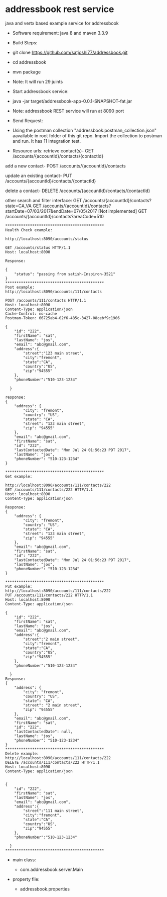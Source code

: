 # addressbook rest service
java and vertx based example service for addressbook

* Software requirement: java 8 and maven 3.3.9

* Build Steps:
 * git clone https://github.com/satjoshi77/addressbook.git
 * cd addressbook
 * mvn package
 * Note: It will run 29 juints
* Start addressbook service:
 * java -jar target/addressbook-app-0.0.1-SNAPSHOT-fat.jar
 * Note: addressbook  REST service will run at 8090 port
* Send Request:
* Using the postman collection "addressbook.postman_collection.json" aavailable in root folder of this git repo.  Import the collection to postman and run. It has 11 integration test.

* Resource urls:
retrieve contact(s)- 
GET /accounts/{accountId}/contacts/{contactId}

add a new contact-
POST /accounts/{accountId}/contacts

update an existing contact-
PUT /accounts/{accountId}/contacts/{contactId}

delete a contact-
DELETE /accounts/{accountId}/contacts/{contactId}

other search and filter interface:
GET /accounts/{accountId}/contacts?state=CA,VA
GET /accounts/{accountId}/contacts?startDate=07/03/2017&endDate=07/05/2017 [Not implemented]
GET /accounts/{accountId}/contacts?areaCode=510

```
********************************************
Health Check example:

http://localhost:8090/accounts/status

GET /accounts/status HTTP/1.1
Host: localhost:8090

Response:

{
    "status": "passing from satish-Inspiron-3521"
}
********************************************
Post example:
http://localhost:8090/accounts/111/contacts

POST /accounts/111/contacts HTTP/1.1
Host: localhost:8090
Content-Type: application/json
Cache-Control: no-cache
Postman-Token: 66725ab4-02f6-485c-3427-08cebf9c1906

{
    "id": "222",
    "firstName": "sat",
    "lastName": "jos",
    "email": "abc@gmail.com",
	"address":{
		"street":"123 main street",
		"city":"fremont",
		"state":"CA",
		"country":"US",
		"zip":"94555"
	},
	"phoneNumber":"510-123-1234"

  }

response:
{
    "address": {
        "city": "fremont",
        "country": "US",
        "state": "CA",
        "street": "123 main street",
        "zip": "94555"
    },
    "email": "abc@gmail.com",
    "firstName": "sat",
    "id": "222",
    "lastContactedDate": "Mon Jul 24 01:56:23 PDT 2017",
    "lastName": "jos",
    "phoneNumber": "510-123-1234"
}

********************************************
Get example:

http://localhost:8090/accounts/111/contacts/222
GET /accounts/111/contacts/222 HTTP/1.1
Host: localhost:8090
Content-Type: application/json

Response:
{
    "address": {
        "city": "fremont",
        "country": "US",
        "state": "CA",
        "street": "123 main street",
        "zip": "94555"
    },
    "email": "abc@gmail.com",
    "firstName": "sat",
    "id": "222",
    "lastContactedDate": "Mon Jul 24 01:56:23 PDT 2017",
    "lastName": "jos",
    "phoneNumber": "510-123-1234"
}

********************************************
Put example:
http://localhost:8090/accounts/111/contacts/222
PUT /accounts/111/contacts/222 HTTP/1.1
Host: localhost:8090
Content-Type: application/json

{
    "id": "222",
    "firstName": "sat",
    "lastName": "jos",
    "email": "abc@gmail.com",
	"address":{
		"street":"2 main street",
		"city":"fremont",
		"state":"CA",
		"country":"US",
		"zip":"94555"
	},
	"phoneNumber":"510-123-1234"

  }
Response:
{
    "address": {
        "city": "fremont",
        "country": "US",
        "state": "CA",
        "street": "2 main street",
        "zip": "94555"
    },
    "email": "abc@gmail.com",
    "firstName": "sat",
    "id": "222",
    "lastContactedDate": null,
    "lastName": "jos",
    "phoneNumber": "510-123-1234"
}
********************************************
Delete example:
http://localhost:8090/accounts/111/contacts/222
DELETE /accounts/111/contacts/222 HTTP/1.1
Host: localhost:8090
Content-Type: application/json


{
    "id": "222",
    "firstName": "sat",
    "lastName": "jos",
    "email": "abc@gmail.com",
	"address":{
		"street":"111 main street",
		"city":"fremont",
		"state":"CA",
		"country":"US",
		"zip":"94555"
	},
	"phoneNumber":"510-123-1234"

  }
********************************************

 ```
* main class:
  * com.addressbook.server.Main

* property file:
  * addressbook.properties
